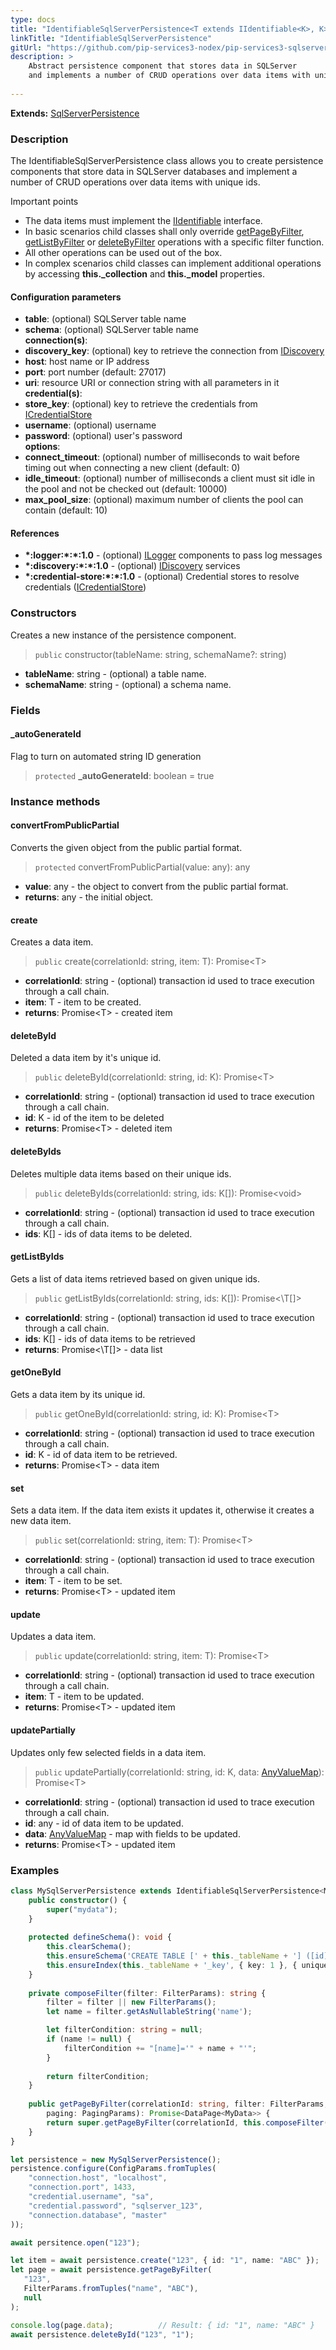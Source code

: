 ```yaml
---
type: docs
title: "IdentifiableSqlServerPersistence<T extends IIdentifiable<K>, K>"
linkTitle: "IdentifiableSqlServerPersistence"
gitUrl: "https://github.com/pip-services3-nodex/pip-services3-sqlserver-nodex"
description: >
    Abstract persistence component that stores data in SQLServer
    and implements a number of CRUD operations over data items with unique ids.
    
---
```


**Extends:** [SqlServerPersistence<T>](../sqlserver_persistence)

### Description

The IdentifiableSqlServerPersistence class allows you to create persistence components that store data in SQLServer databases and implement a number of CRUD operations over data items with unique ids.

Important points

- The data items must implement the [IIdentifiable](../../../commons/data/iidentifiable) interface.
- In basic scenarios child classes shall only override [getPageByFilter](../sqlserver_persistence/#getpagebyfilter), [getListByFilter](../sqlserver_persistence/#getlistbyfilter) or [deleteByFilter](../sqlserver_persistence/#deletebyfilter)   operations with a specific filter function.
- All other operations can be used out of the box. 
- In complex scenarios child classes can implement additional operations by accessing **this._collection** and **this._model** properties.

#### Configuration parameters

- **table**: (optional) SQLServer table name
- **schema**: (optional) SQLServer table name  
**connection(s)**:   
- **discovery_key**: (optional) key to retrieve the connection from [IDiscovery](../../../components/connect/idiscovery)
- **host**: host name or IP address
- **port**: port number (default: 27017)
- **uri**: resource URI or connection string with all parameters in it   
**credential(s)**:
- **store_key**: (optional) key to retrieve the credentials from [ICredentialStore](../../../components/auth/icredential_store)
- **username**: (optional) username
- **password**: (optional) user's password  
**options**:
- **connect_timeout**: (optional) number of milliseconds to wait before timing out when connecting a new client (default: 0)
- **idle_timeout**: (optional) number of milliseconds a client must sit idle in the pool and not be checked out (default: 10000)
- **max_pool_size**: (optional) maximum number of clients the pool can contain (default: 10)


#### References
- **\*:logger:\*:\*:1.0** - (optional) [ILogger](../../../components/log/ilogger) components to pass log messages
- **\*:discovery:\*:\*:1.0** - (optional) [IDiscovery](../../../components/connect/idiscovery) services
- **\*:credential-store:\*:\*:1.0** - (optional) Credential stores to resolve credentials ([ICredentialStore](../../../components/auth/icredential_store))



### Constructors
Creates a new instance of the persistence component.

> `public` constructor(tableName: string, schemaName?: string)

- **tableName**: string - (optional) a table name.
- **schemaName**: string - (optional) a schema name.


### Fields

<span class="hide-title-link">

#### _autoGenerateId

Flag to turn on automated string ID generation

> `protected` **_autoGenerateId**: boolean = true

</span>


### Instance methods

#### convertFromPublicPartial
Converts the given object from the public partial format.

> `protected` convertFromPublicPartial(value: any): any

- **value**: any - the object to convert from the public partial format.
- **returns**: any - the initial object.


#### create
Creates a data item.

> `public` create(correlationId: string, item: T): Promise\<T\>

- **correlationId**: string - (optional) transaction id used to trace execution through a call chain.
- **item**: T - item to be created.
- **returns**: Promise\<T\> - created item


#### deleteById
Deleted a data item by it's unique id.

> `public` deleteById(correlationId: string, id: K): Promise\<T\>

- **correlationId**: string - (optional) transaction id used to trace execution through a call chain.
- **id**: K - id of the item to be deleted
- **returns**: Promise\<T\> - deleted item


#### deleteByIds
Deletes multiple data items based on their unique ids.

> `public` deleteByIds(correlationId: string, ids: K[]): Promise\<void\>

- **correlationId**: string - (optional) transaction id used to trace execution through a call chain.
- **ids**: K[] - ids of data items to be deleted.


#### getListByIds
Gets a list of data items retrieved based on given unique ids.

> `public` getListByIds(correlationId: string, ids: K[]): Promise<\T[]\>

- **correlationId**: string - (optional) transaction id used to trace execution through a call chain.
- **ids**: K[] - ids of data items to be retrieved
- **returns**: Promise<\T[]\> - data list


#### getOneById
Gets a data item by its unique id.

> `public` getOneById(correlationId: string, id: K): Promise\<T\>

- **correlationId**: string - (optional) transaction id used to trace execution through a call chain.
- **id**: K - id of data item to be retrieved.
- **returns**: Promise\<T\> - data item


#### set
Sets a data item. If the data item exists it updates it,
otherwise it creates a new data item.

> `public` set(correlationId: string, item: T): Promise\<T\>

- **correlationId**: string - (optional) transaction id used to trace execution through a call chain.
- **item**: T - item to be set.
- **returns**: Promise\<T\> - updated item


#### update
Updates a data item.

> `public` update(correlationId: string, item: T): Promise\<T\>

- **correlationId**: string - (optional) transaction id used to trace execution through a call chain.
- **item**: T - item to be updated.
- **returns**: Promise\<T\> - updated item


#### updatePartially
Updates only few selected fields in a data item.

> `public` updatePartially(correlationId: string, id: K, data: [AnyValueMap](../../../commons/data/any_value_map)): Promise\<T\>

- **correlationId**: string - (optional) transaction id used to trace execution through a call chain.
- **id**: any - id of data item to be updated.
- **data**: [AnyValueMap](../../../commons/data/any_value_map) - map with fields to be updated.
- **returns**: Promise\<T\> - updated item

### Examples

```typescript
class MySqlServerPersistence extends IdentifiableSqlServerPersistence<MyData, string> {
    public constructor() {
        super("mydata");
    }
    
    protected defineSchema(): void {
        this.clearSchema();
        this.ensureSchema('CREATE TABLE [' + this._tableName + '] ([id] VARCHAR(32) PRIMARY KEY, [name] VARCHAR(50), [content] VARCHAR(MAX))');
        this.ensureIndex(this._tableName + '_key', { key: 1 }, { unique: true });
    }
    
    private composeFilter(filter: FilterParams): string {
        filter = filter || new FilterParams();
        let name = filter.getAsNullableString('name');

        let filterCondition: string = null;
        if (name != null) {
            filterCondition += "[name]='" + name + "'";
        }
    
        return filterCondition;
    }
    
    public getPageByFilter(correlationId: string, filter: FilterParams,
        paging: PagingParams): Promise<DataPage<MyData>> {
        return super.getPageByFilter(correlationId, this.composeFilter(filter), paging, null, null)
    }
}

let persistence = new MySqlServerPersistence();
persistence.configure(ConfigParams.fromTuples(
    "connection.host", "localhost",
    "connection.port", 1433,
    "credential.username", "sa",
    "credential.password", "sqlserver_123",
    "connection.database", "master"
));

await persitence.open("123");

let item = await persistence.create("123", { id: "1", name: "ABC" });
let page = await persistence.getPageByFilter(
   "123",
   FilterParams.fromTuples("name", "ABC"),
   null
);

console.log(page.data);          // Result: { id: "1", name: "ABC" }
await persistence.deleteById("123", "1");

```
